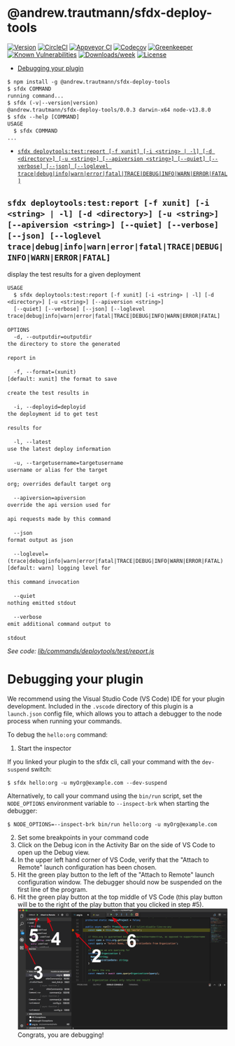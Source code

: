 @andrew.trautmann/sfdx-deploy-tools
=====================



[![Version](https://img.shields.io/npm/v/@andrew.trautmann/sfdx-deploy-tools.svg)](https://npmjs.org/package/@andrew.trautmann/sfdx-deploy-tools)
[![CircleCI](https://circleci.com/gh/atraut93/sfdx-deploy-tools/tree/master.svg?style=shield)](https://circleci.com/gh/atraut93/sfdx-deploy-tools/tree/master)
[![Appveyor CI](https://ci.appveyor.com/api/projects/status/github/atraut93/sfdx-deploy-tools?branch=master&svg=true)](https://ci.appveyor.com/project/heroku/sfdx-deploy-tools/branch/master)
[![Codecov](https://codecov.io/gh/atraut93/sfdx-deploy-tools/branch/master/graph/badge.svg)](https://codecov.io/gh/atraut93/sfdx-deploy-tools)
[![Greenkeeper](https://badges.greenkeeper.io/atraut93/sfdx-deploy-tools.svg)](https://greenkeeper.io/)
[![Known Vulnerabilities](https://snyk.io/test/github/atraut93/sfdx-deploy-tools/badge.svg)](https://snyk.io/test/github/atraut93/sfdx-deploy-tools)
[![Downloads/week](https://img.shields.io/npm/dw/@andrew.trautmann/sfdx-deploy-tools.svg)](https://npmjs.org/package/@andrew.trautmann/sfdx-deploy-tools)
[![License](https://img.shields.io/npm/l/@andrew.trautmann/sfdx-deploy-tools.svg)](https://github.com/andrew.trautmann/sfdx-deploy-tools/blob/master/package.json)

<!-- toc -->
* [Debugging your plugin](#debugging-your-plugin)
<!-- tocstop -->
<!-- install -->
<!-- usage -->
```sh-session
$ npm install -g @andrew.trautmann/sfdx-deploy-tools
$ sfdx COMMAND
running command...
$ sfdx (-v|--version|version)
@andrew.trautmann/sfdx-deploy-tools/0.0.3 darwin-x64 node-v13.8.0
$ sfdx --help [COMMAND]
USAGE
  $ sfdx COMMAND
...
```
<!-- usagestop -->
<!-- commands -->
* [`sfdx deploytools:test:report [-f xunit] [-i <string> | -l] [-d <directory>] [-u <string>] [--apiversion <string>] [--quiet] [--verbose] [--json] [--loglevel trace|debug|info|warn|error|fatal|TRACE|DEBUG|INFO|WARN|ERROR|FATAL]`](#sfdx-deploytoolstestreport--f-xunit--i-string---l--d-directory--u-string---apiversion-string---quiet---verbose---json---loglevel-tracedebuginfowarnerrorfataltracedebuginfowarnerrorfatal)

## `sfdx deploytools:test:report [-f xunit] [-i <string> | -l] [-d <directory>] [-u <string>] [--apiversion <string>] [--quiet] [--verbose] [--json] [--loglevel trace|debug|info|warn|error|fatal|TRACE|DEBUG|INFO|WARN|ERROR|FATAL]`

display the test results for a given deployment

```
USAGE
  $ sfdx deploytools:test:report [-f xunit] [-i <string> | -l] [-d <directory>] [-u <string>] [--apiversion <string>] 
  [--quiet] [--verbose] [--json] [--loglevel trace|debug|info|warn|error|fatal|TRACE|DEBUG|INFO|WARN|ERROR|FATAL]

OPTIONS
  -d, --outputdir=outputdir                                                         the directory to store the generated
                                                                                    report in

  -f, --format=(xunit)                                                              [default: xunit] the format to save
                                                                                    create the test results in

  -i, --deployid=deployid                                                           the deployment id to get test
                                                                                    results for

  -l, --latest                                                                      use the latest deploy information

  -u, --targetusername=targetusername                                               username or alias for the target
                                                                                    org; overrides default target org

  --apiversion=apiversion                                                           override the api version used for
                                                                                    api requests made by this command

  --json                                                                            format output as json

  --loglevel=(trace|debug|info|warn|error|fatal|TRACE|DEBUG|INFO|WARN|ERROR|FATAL)  [default: warn] logging level for
                                                                                    this command invocation

  --quiet                                                                           nothing emitted stdout

  --verbose                                                                         emit additional command output to
                                                                                    stdout
```

_See code: [lib/commands/deploytools/test/report.js](https://github.com/atraut93/sfdx-deploy-tools/blob/v0.0.3/lib/commands/deploytools/test/report.js)_
<!-- commandsstop -->
<!-- debugging-your-plugin -->
# Debugging your plugin
We recommend using the Visual Studio Code (VS Code) IDE for your plugin development. Included in the `.vscode` directory of this plugin is a `launch.json` config file, which allows you to attach a debugger to the node process when running your commands.

To debug the `hello:org` command: 
1. Start the inspector
  
If you linked your plugin to the sfdx cli, call your command with the `dev-suspend` switch: 
```sh-session
$ sfdx hello:org -u myOrg@example.com --dev-suspend
```
  
Alternatively, to call your command using the `bin/run` script, set the `NODE_OPTIONS` environment variable to `--inspect-brk` when starting the debugger:
```sh-session
$ NODE_OPTIONS=--inspect-brk bin/run hello:org -u myOrg@example.com
```

2. Set some breakpoints in your command code
3. Click on the Debug icon in the Activity Bar on the side of VS Code to open up the Debug view.
4. In the upper left hand corner of VS Code, verify that the "Attach to Remote" launch configuration has been chosen.
5. Hit the green play button to the left of the "Attach to Remote" launch configuration window. The debugger should now be suspended on the first line of the program. 
6. Hit the green play button at the top middle of VS Code (this play button will be to the right of the play button that you clicked in step #5).
<br><img src=".images/vscodeScreenshot.png" width="480" height="278"><br>
Congrats, you are debugging!
